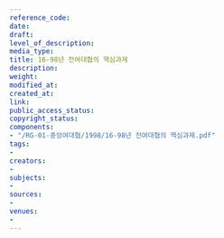 ```yaml
---
reference_code: 
date: 
draft: 
level_of_description: 
media_type: 
title: 16-98년 전여대협의 핵심과제
description: 
weight: 
modified_at: 
created_at: 
link: 
public_access_status: 
copyright_status: 
components:
- "/RG-01-중앙여대협/1998/16-98년 전여대협의 핵심과제.pdf"
tags:
- 
creators:
- 
subjects:
- 
sources:
- 
venues:
- 
---
```

